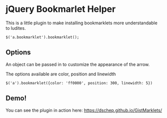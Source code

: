 # jQuery Bookmarlet Helper

This is a little plugin to make installing bookmarklets more understandable to ludites.

    $('a.bookmarklet').bookmarklet();

## Options
An object can be passed in to customize the appearance of the arrow.

The options available are color, position and linewidth

    $('a').bookmarklet({color: 'ff0000', position: 300, linewidth: 5})


## Demo!
You can see the plugin in action here: https://dschep.github.io/GistMarklets/

